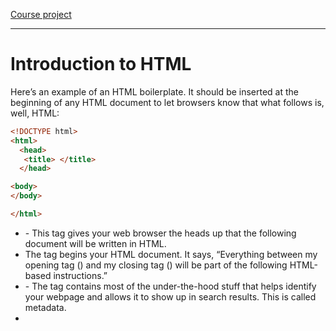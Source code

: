 [Course project](https://app.codesignal.com/challenge/Ys49PjLyoRCgB3m9D)

---
# Introduction to HTML

Here’s an example of an HTML boilerplate. It should be inserted at the beginning of any HTML document to let browsers know that what follows is, well, HTML:

```HTML
<!DOCTYPE html>
<html>
  <head>
   <title> </title>
  </head>

<body>
</body>

</html>
```
- <!DOCTYPE html> - This tag gives your web browser the heads up that the following document will be written in HTML.
- The <html> tag begins your HTML document. It says, “Everything between my opening tag (<html>) and my closing tag (</html>) will be part of the following HTML-based instructions.”
- <head> - The <head> tag contains most of the under-the-hood stuff that helps identify your webpage and allows it to show up in search results. This is called metadata.
- <title> - The <title> tag may sound obvious, but in fact, it doesn’t display any kind of title text on your webpage. Instead, the <title> tag provides your page with a name that will appear in search engine results. It’s also the text that appears at the top of your browser window or tab. See what appears for Netflix, Google, and Medium in the image below?
- <body> - You’ll use the <body> tag to hold what’s actually displayed on your webpage, including all of your text, hyperlinks, and images. See the text and images that appear on Medium’s website? All of that is included in the <body>.

### HTML Hierarchy
HTML tags follow an established hierarchy to help structure information. Elements that sit inside of other elements are called child elements, while those that contain other elements are called parent elements.

So, <h1> is a child element of its parent, the <body> tag.

# Adding Content to a Webpage

### The Anchor Element Tag

![Anchor Element Tag](https://ga-instruction.s3.amazonaws.com/assets/intro-tech/html-unit-assets/intro-to-html/annotated-code.png)

- The a in the tag stands for anchor. An anchor tag is a means of linking to another place; either to a location on the same page or to a completely different website, like you’re doing here.
- The href stands for hypertext reference. This is the web address to which you are linking.
- The target attribute is a finishing touch. It isn’t strictly necessary, but it’s good to include. Setting the target value to **_blank** tells the browser to open the destination page in a new window or tab. If we don’t include a target element, when a user clicks on the link, the new site will open in the same window (and take them away from our page).
- After the target, you can enter the display text, which the user will see on the page (instead of the long, messy hyperlink).

### Adding Images in HTML
```html
<img src="https://bit.ly/2FsuPLG" alt="Tater Tot Casserole" width="324" height="242" />
```
- src - src stands for source, as in where the image comes from. This is usually a URL.
- alt - The alt stands for alternative text, commonly called “alt text.” Some of your page’s visitors may be visually impaired or won’t be able to see the casserole image. Alt text is used to help indicate content for those viewers. In this case, a screen reader would say, “Tater Tot Casserole.”
- Width and Height - These specify the image’s width and height in pixels.

# Options for Styling Text

### Organizing Content on a Webpage

### Semantic HTML Tags:
- <header>, <main>, <footer>, <article>, <aside>, <nav>
- Tell you something about the content they contain.
- Indicate how the content will be displayed on the webpage.

![Semantic HTML Tags](https://ga-instruction.s3.amazonaws.com/assets/intro-tech/html-unit-assets/intro-to-html/website-sections.png)

Semantic HTML helps you introduce meaning and organization to your webpages. Most webpages have some common elements; a navigation bar that takes you to different parts of a website, along with a main section of content.

### Non-Semantic HTML Tags:
- <div>, <span>
- Don’t tell you much about the content they contain.
- Are used more generally to organize groups of elements.

Sometimes, you just need to group things together, and the result won’t make up a specific part of a website.
- <div> - stands for division, as in the division of content. Think of <div> tags as a way to group the information on your webpage into logical sections. After that, you can style.
- <span> - You can also group content on a smaller level — within a sentence or paragraph — using the <span> tag. Maybe you want the first word in a sentence to be a different color, or a larger size. You can wrap simply that word in <span>!
```HTML
<p>I want to call out <span>these words</span> in this sentence, but none of the other ones.</p>
```
